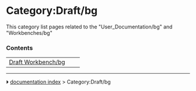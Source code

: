 # Category:Draft/bg
This category list pages related to the \"User_Documentation/bg\" and \"Workbenches/bg\"

### Contents

|     |     |     |
| --- | --- | --- |
| [Draft Workbench/bg](Draft_Workbench/bg.md) |



---
⏵ [documentation index](../README.md) > Category:Draft/bg
